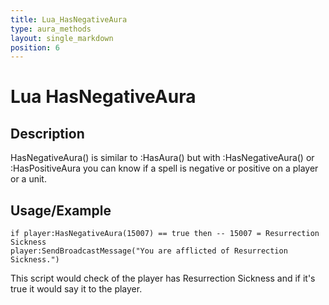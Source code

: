 ```yaml
---
title: Lua_HasNegativeAura
type: aura_methods
layout: single_markdown
position: 6
---
```


# Lua HasNegativeAura

## Description

HasNegativeAura() is similar to :HasAura() but with :HasNegativeAura() or :HasPositiveAura you can know if a spell is negative or positive on a player or a unit.

## Usage/Example

```
if player:HasNegativeAura(15007) == true then -- 15007 = Resurrection Sickness
player:SendBroadcastMessage("You are afflicted of Resurrection Sickness.")
```

This script would check of the player has Resurrection Sickness and if it's true it would say it to the player.
